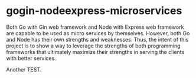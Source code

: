 # gogin-nodeexpress-microservices

Both Go with Gin web framework and Node with Express web framework are capable to be used as micro services by themselves. However, both Go and Node has their own strengths and weaknesses. Thus, the intent of this project is to show a way to leverage the strengths of both programming frameworks that ultimately maximize their strengths in serving the clients with better services.

Another TEST.
